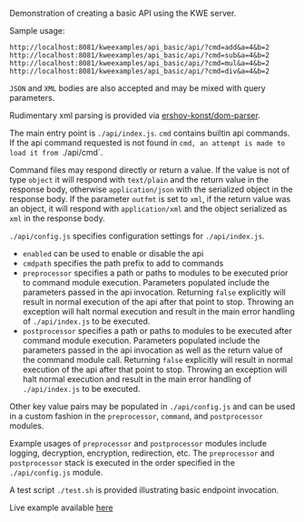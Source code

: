 Demonstration of creating a basic API using the KWE server.

Sample usage:

```
http://localhost:8081/kweexamples/api_basic/api/?cmd=add&a=4&b=2
http://localhost:8081/kweexamples/api_basic/api/?cmd=sub&a=4&b=2
http://localhost:8081/kweexamples/api_basic/api/?cmd=mul&a=4&b=2
http://localhost:8081/kweexamples/api_basic/api/?cmd=div&a=4&b=2
```

`JSON` and `XML` bodies are also accepted and may be mixed with query parameters.


Rudimentary xml parsing is provided via <a href="https://github.com/ershov-konst/dom-parser" target="_blank">ershov-konst/dom-parser</a>.

The main entry point is `./api/index.js`. `cmd` contains builtin api commands. If the api command requested is not found in `cmd, an attempt is made to load it from `./api/cmd`.

Command files may respond directly or return a value. If the value is not of type `object` it will respond with `text/plain` and the return value in the response body, otherwise `application/json` with the serialized object in the response body. If the parameter `outfmt` is set to `xml`, if the return value was an object, it will respond with `application/xml` and the object serialized as `xml` in the response body.

`./api/config.js` specifies configuration settings for `./api/index.js`. 

* `enabled` can be used to enable or disable the api
* `cmdpath` specifies the path prefix to add to commands
* `preprocessor` specifies a path or paths to modules to be executed prior to command  module execution. Parameters populated include the parameters passed in the api invocation. Returning `false` explicitly will result in normal execution of the api after that point to stop. Throwing an exception will halt normal execution and result in the main error handling of `./api/index.js` to be executed.
* `postprocessor` specifies a path or paths to modules to be executed after command module execution. Parameters populated include the parameters passed in the api invocation as well as the return value of the command module call. Returning `false` explicitly will result in normal execution of the api after that point to stop. Throwing an exception will halt normal execution and result in the main error handling of `./api/index.js` to be executed.

Other key value pairs may be populated in `./api/config.js` and can be used in a custom fashion in the `preprocessor`, `command`, and `postprocessor` modules.

Example usages of `preprocessor` and `postprocessor` modules include logging, decryption, encryption, redirection, etc. The `preprocessor` and `postprocessor` stack is executed in the order specified in the `./api/config.js` module.

A test script `./test.sh` is provided illustrating basic endpoint invocation.

Live example available <a href="http://skullquake.dedicated.co.za/kweexamples/src/api_basic/api/" target="_blank">here</a>
